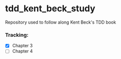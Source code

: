# tdd_kent_beck_study
Repository used to follow along Kent Beck's TDD book

### Tracking:

- [x] Chapter 3
- [ ] Chapter 4
